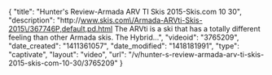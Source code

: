 {
    "title": "Hunter's Review-Armada ARV TI Skis 2015-Skis.com 10 30",
    "description": "http:\/\/www.skis.com\/Armada-ARVti-Skis-2015\/367746P,default,pd.html The ARVti is a ski that has a totally different feeling than other Armada skis. The Hybrid...",
    "videoid": "3765209",
    "date_created": "1411361057",
    "date_modified": "1418181991",
    "type": "captivate",
    "layout": "video",
    "url": "\/v\/hunter-s-review-armada-arv-ti-skis-2015-skis-com-10-30\/3765209"
}